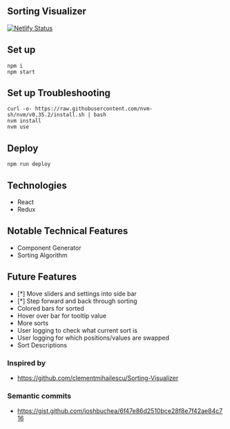 ## Sorting Visualizer

[![Netlify Status](https://api.netlify.com/api/v1/badges/30a3b545-948f-4fb0-80a0-d618dc180430/deploy-status)](https://app.netlify.com/sites/dkjk-sorting-visualizer/deploys)

## Set up

```
npm i
npm start
```

## Set up Troubleshooting

```
curl -o- https://raw.githubusercontent.com/nvm-sh/nvm/v0.35.2/install.sh | bash
nvm install
nvm use
```

## Deploy

```
npm run deploy
```

## Technologies

- React
- Redux

## Notable Technical Features

- Component Generator
- Sorting Algorithm

## Future Features

- [*] Move sliders and settings into side bar
- [*] Step forward and back through sorting
- Colored bars for sorted
- Hover over bar for tooltip value
- More sorts
- User logging to check what current sort is
- User logging for which positions/values are swapped
- Sort Descriptions

### Inspired by

- https://github.com/clementmihailescu/Sorting-Visualizer

### Semantic commits

- https://gist.github.com/joshbuchea/6f47e86d2510bce28f8e7f42ae84c716
